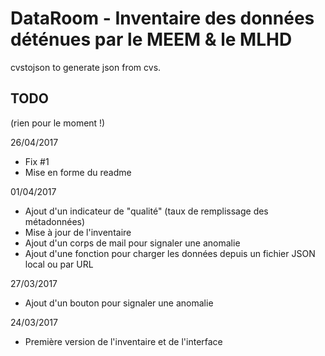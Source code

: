 # DataRoom - Inventaire des données déténues par le MEEM & le MLHD

cvstojson to generate json from cvs.

## TODO
(rien pour le moment !)

26/04/2017
- Fix #1
- Mise en forme du readme

01/04/2017
- Ajout d'un indicateur de "qualité" (taux de remplissage des métadonnées)
- Mise à jour de l'inventaire
- Ajout d'un corps de mail pour signaler une anomalie
- Ajout d'une fonction pour charger les données depuis un fichier JSON local ou par URL

27/03/2017
- Ajout d'un bouton pour signaler une anomalie

24/03/2017
- Première version de l'inventaire et de l'interface